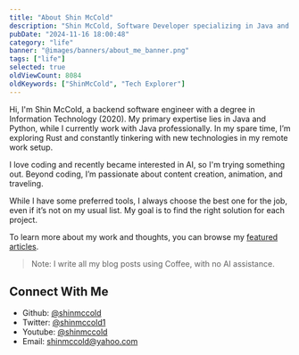 ```yaml
---
title: "About Shin McCold"
description: "Shin McCold, Software Developer specializing in Java and exploring Rust, graduated in Computer Science in 2020. Currently working remotely and passionate about AI."
pubDate: "2024-11-16 18:00:48"
category: "life"
banner: "@images/banners/about_me_banner.png"
tags: ["life"]
selected: true
oldViewCount: 8084
oldKeywords: ["ShinMcCold", "Tech Explorer"]
---
```


Hi, I'm Shin McCold, a backend software engineer with a degree in Information Technology (2020). My primary expertise lies in Java and Python, while I currently work with Java professionally. In my spare time, I’m exploring Rust and constantly tinkering with new technologies in my remote work setup.

I love coding and recently became interested in AI, so I'm trying something out. Beyond coding, I’m passionate about content creation, animation, and traveling.

While I have some preferred tools, I always choose the best one for the job, even if it’s not on my usual list. My goal is to find the right solution for each project.

To learn more about my work and thoughts, you can browse my [featured articles](https://shinmccold.github.io/posts#selected-articles).
> Note: I write all my blog posts using Coffee, with no AI assistance.


## Connect With Me
* Github: [@shinmccold](github.com/shinmccold)
* Twitter: [@shinmccold1](https://twitter.com/shinmccold1)
* Youtube: [@shinmccold](https://www.youtube.com/@shinmccold)
* Email: shinmccold@yahoo.com
